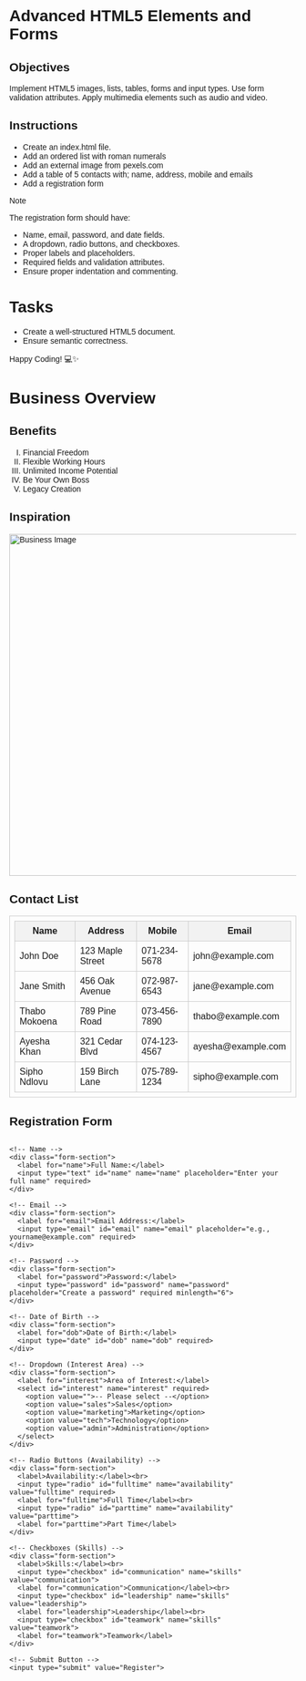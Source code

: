 # Advanced HTML5 Elements and Forms

## Objectives
Implement HTML5 images, lists, tables, forms and input types.
Use form validation attributes.
Apply multimedia elements such as audio and video.

## Instructions

- Create an index.html file.
- Add an ordered list with roman numerals
- Add an external image from pexels.com
- Add a table of 5 contacts with; name, address, mobile and emails
- Add a registration form

>[!NOTE]
>  The registration form should have:
>- Name, email, password, and date fields.
>- A dropdown, radio buttons, and checkboxes.
>- Proper labels and placeholders.
>- Required fields and validation attributes.
>- Ensure proper indentation and commenting.
 
# Tasks
- Create a well-structured HTML5 document.
- Ensure semantic correctness.

Happy Coding! 💻✨


<!DOCTYPE html>
<html lang="en">
<head>
  <meta charset="UTF-8">
  <title>Business Page</title>
  <style>
    body {
      font-family: Arial, sans-serif;
      margin: 40px;
    }
    table, th, td {
      border: 1px solid #ccc;
      border-collapse: collapse;
      padding: 8px;
    }
    th {
      background-color: #f2f2f2;
    }
    form {
      margin-top: 30px;
      max-width: 500px;
    }
    form input, form select {
      width: 100%;
      padding: 8px;
      margin: 6px 0 15px 0;
      box-sizing: border-box;
    }
    .form-section {
      margin-bottom: 20px;
    }
  </style>
</head>
<body>

  <h1>Business Overview</h1>

  <!-- Ordered List with Roman Numerals -->
  <h2>Benefits</h2>
  <ol type="I">
    <li>Financial Freedom</li>
    <li>Flexible Working Hours</li>
    <li>Unlimited Income Potential</li>
    <li>Be Your Own Boss</li>
    <li>Legacy Creation</li>
  </ol>

  <!-- External Image from Pexels -->
  <h2>Inspiration</h2>
  <img src="https://images.pexels.com/photos/3184465/pexels-photo-3184465.jpeg" alt="Business Image" width="600">

  <!-- Contact Table -->
  <h2>Contact List</h2>
  <table>
    <tr>
      <th>Name</th>
      <th>Address</th>
      <th>Mobile</th>
      <th>Email</th>
    </tr>
    <tr>
      <td>John Doe</td>
      <td>123 Maple Street</td>
      <td>071-234-5678</td>
      <td>john@example.com</td>
    </tr>
    <tr>
      <td>Jane Smith</td>
      <td>456 Oak Avenue</td>
      <td>072-987-6543</td>
      <td>jane@example.com</td>
    </tr>
    <tr>
      <td>Thabo Mokoena</td>
      <td>789 Pine Road</td>
      <td>073-456-7890</td>
      <td>thabo@example.com</td>
    </tr>
    <tr>
      <td>Ayesha Khan</td>
      <td>321 Cedar Blvd</td>
      <td>074-123-4567</td>
      <td>ayesha@example.com</td>
    </tr>
    <tr>
      <td>Sipho Ndlovu</td>
      <td>159 Birch Lane</td>
      <td>075-789-1234</td>
      <td>sipho@example.com</td>
    </tr>
  </table>

  <!-- Registration Form -->
  <h2>Registration Form</h2>
  <form action="#" method="post">
    
    <!-- Name -->
    <div class="form-section">
      <label for="name">Full Name:</label>
      <input type="text" id="name" name="name" placeholder="Enter your full name" required>
    </div>

    <!-- Email -->
    <div class="form-section">
      <label for="email">Email Address:</label>
      <input type="email" id="email" name="email" placeholder="e.g., yourname@example.com" required>
    </div>

    <!-- Password -->
    <div class="form-section">
      <label for="password">Password:</label>
      <input type="password" id="password" name="password" placeholder="Create a password" required minlength="6">
    </div>

    <!-- Date of Birth -->
    <div class="form-section">
      <label for="dob">Date of Birth:</label>
      <input type="date" id="dob" name="dob" required>
    </div>

    <!-- Dropdown (Interest Area) -->
    <div class="form-section">
      <label for="interest">Area of Interest:</label>
      <select id="interest" name="interest" required>
        <option value="">-- Please select --</option>
        <option value="sales">Sales</option>
        <option value="marketing">Marketing</option>
        <option value="tech">Technology</option>
        <option value="admin">Administration</option>
      </select>
    </div>

    <!-- Radio Buttons (Availability) -->
    <div class="form-section">
      <label>Availability:</label><br>
      <input type="radio" id="fulltime" name="availability" value="fulltime" required>
      <label for="fulltime">Full Time</label><br>
      <input type="radio" id="parttime" name="availability" value="parttime">
      <label for="parttime">Part Time</label>
    </div>

    <!-- Checkboxes (Skills) -->
    <div class="form-section">
      <label>Skills:</label><br>
      <input type="checkbox" id="communication" name="skills" value="communication">
      <label for="communication">Communication</label><br>
      <input type="checkbox" id="leadership" name="skills" value="leadership">
      <label for="leadership">Leadership</label><br>
      <input type="checkbox" id="teamwork" name="skills" value="teamwork">
      <label for="teamwork">Teamwork</label>
    </div>

    <!-- Submit Button -->
    <input type="submit" value="Register">

  </form>

</body>
</html>

